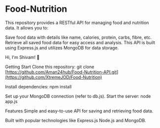 # Food-Nutrition

This repository provides a RESTful API for managing food and nutrition data. It allows you to:

Save food data with details like name, calories, protein, carbs, fibre, etc. Retrieve all saved food data for easy access and analysis. This API is built using Express.js and utilizes MongoDB for data storage.

Hi, I'm Shivam! 👋

Getting Start
Clone this repository: git clone [https://github.com/Aman24hub/Food-Nutrition-API.git](https://github.com/XtremeJOD/Food-Nutrition)

Install dependencies: npm install

Set up your MongoDB connection (refer to db.js). Start the server: node app.js

Features
Simple and easy-to-use API for saving and retrieving food data.

Built with popular technologies like Express.js Node.js and MongoDB.
